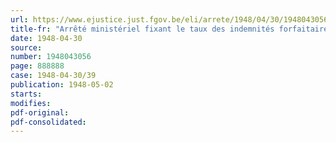 ```yaml
---
url: https://www.ejustice.just.fgov.be/eli/arrete/1948/04/30/1948043056/justel
title-fr: "Arrêté ministériel fixant le taux des indemnités forfaitaires allouées aux officiers propriétaires de voitures automobiles ou de motocyclettes, pour les déplacements de service"
date: 1948-04-30
source:
number: 1948043056
page: 888888
case: 1948-04-30/39
publication: 1948-05-02
starts:
modifies:
pdf-original:
pdf-consolidated:
---
```


